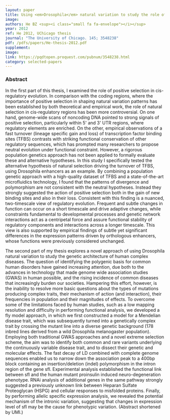 ```yaml
---
layout: paper
title: Using <em>Drosophila</em> natural variation to study the role of positive selection in cis-regulatory evolution and the genetic basis of a complex disease trait
image: 
authors: He BZ <sup><i class="small fa fa-envelope"></i></sup>
year: 2012
ref: He 2012, UChicago thesis
journal: "The University of Chicago. 145; 3548238"
pdf: /pdfs/papers/He-thesis-2012.pdf
supplement:
image:
link: https://pqdtopen.proquest.com/pubnum/3548238.html
category: selected-papers
---
```


### Abstract ###
In the first part of this thesis, I examined the role of positive selection in cis-regulatory evolution. In comparison with the coding regions, where the importance of positive selection in shaping natural variation patterns has been established by both theoretical and empirical work, the role of natural selection in cis-regulatory regions has been more controversial. On one hand, genome-wide scans of noncoding DNA pointed to strong signals of positive selection, particularly within 5' and 3' UTR regions, where regulatory elements are enriched. On the other, empirical observations of a fast turnover (lineage specific gain and loss) of transcription factor binding sites (TFBS) contrasts with striking functional conservation of other regulatory sequences, which has prompted many researchers to propose neutral evolution under functional constraint. However, a rigorous population genetics approach has not been applied to formally evaluate these and alternative hypotheses. In this study I specifically tested the alternative hypothesis of natural selection driving the turnover of TFBS, using Drosophila enhancers as an example. By combining a population genetic approach with a high-quality dataset of TFBS and a state-of-the-art microfluidics technology, I found that the patterns of divergence and polymorphism are not consistent with the neutral hypotheses. Instead they strongly suggested the action of positive selection both in the gain of new binding sites and also in their loss. Consistent with this finding is a nuanced, two-timescale view of regulatory evolution. Frequent and subtle changes in function can occur on a short timescale and drive adaptive changes, while constraints fundamental to developmental processes and genetic network interactions act as a centripetal force and assure functional stability of regulatory components and interactions across a longer timescale. This view is also supported by empirical findings of subtle yet significant differences in the expression patterns driven by orthologous enhancers, whose functions were previously considered unchanged.

The second part of my thesis explores a novel approach of using Drosophila natural variation to study the genetic architecture of human complex diseases. The question of identifying the polygenic basis for common human disorders have gained increasing attention, due both to the advances in technology that made genome wide association studies (GWAS) in human possible, and the rising incidence of common diseases that increasingly burden our societies. Hampering this effort, however, is the inability to resolve more basic questions about the types of mutations producing complex traits, their mechanism of action (and interaction), their frequencies in population and their magnitudes of effects. To overcome some of the limitations faced by human studies, such as a low mapping resolution and difficulty in performing functional analysis, we developed a fly model approach, in which we first constructed a model for a Mendelian disease trait, which was subsequently turned into a genetically complex trait by crossing the mutant line into a diverse genetic background (178 inbred lines derived from a wild Drosophila melanogaster population). Employing both traditional GWAS approaches and a novel extreme selection scheme, the aim was to identify both common and rare variants underlying the continuously variable disease trait, and to dissect their genetic and molecular effects. The fast decay of LD combined with complete genome sequences enabled us to narrow down the association peak to a 400bp block containing an insertion/deletion (indel) polymorphism in the intron region of the gene sfl. Experimental analysis established the functional link between sfl and the human mutant proinsulin induced neuro-degeneration phenotype. RNAi analysis of additional genes in the same pathway strongly suggested a previously unknown link between Heparan Sulfate Proteoglycan (HSPG) and cellular responses to misfolded proteins. Finally, by performing allelic specific expression analysis, we revealed the potential mechanism of the intronic variation, suggesting that changes in expression level of sfl may be the cause for phenotypic variation. (Abstract shortened by UMI.)
